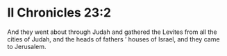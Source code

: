 # II Chronicles 23:2

And they went about through Judah and gathered the Levites from all the cities of Judah, and the heads of fathers ’ houses of Israel, and they came to Jerusalem.
